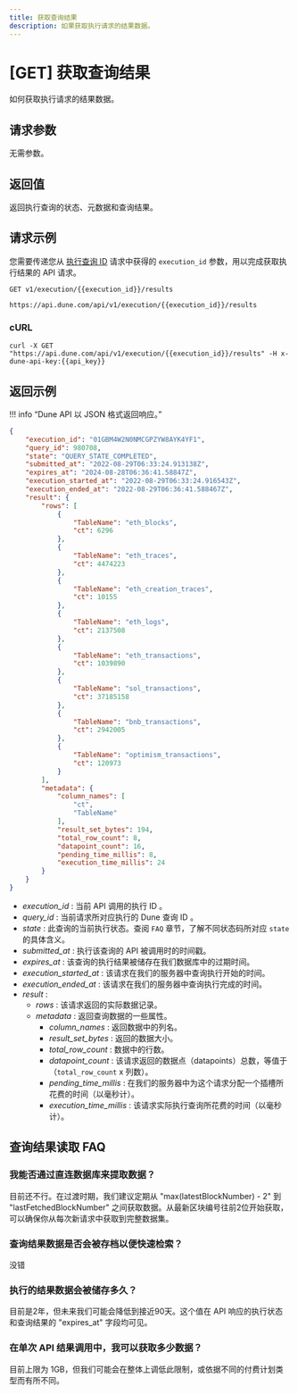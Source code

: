 ```yaml
---
title: 获取查询结果
description: 如果获取执行请求的结果数据。
---
```


# [GET] 获取查询结果

如何获取执行请求的结果数据。

## 请求参数

无需参数。

## 返回值

返回执行查询的状态、元数据和查询结果。

## 请求示例

您需要传递您从 [执行查询 ID](execute-query-id.md) 请求中获得的 `execution_id` 参数，用以完成获取执行结果的 API 请求。

```
GET v1/execution/{{execution_id}}/results

https://api.dune.com/api/v1/execution/{{execution_id}}/results
```

### cURL

```
curl -X GET "https://api.dune.com/api/v1/execution/{{execution_id}}/results" -H x-dune-api-key:{{api_key}}
```

## 返回示例

!!! info “Dune API 以 JSON 格式返回响应。”

```json
{
    "execution_id": "01GBM4W2N0NMCGPZYW8AYK4YF1",
    "query_id": 980708,
    "state": "QUERY_STATE_COMPLETED",
    "submitted_at": "2022-08-29T06:33:24.913138Z",
    "expires_at": "2024-08-28T06:36:41.58847Z",
    "execution_started_at": "2022-08-29T06:33:24.916543Z",
    "execution_ended_at": "2022-08-29T06:36:41.588467Z",
    "result": {
        "rows": [
            {
                "TableName": "eth_blocks",
                "ct": 6296
            },
            {
                "TableName": "eth_traces",
                "ct": 4474223
            },
            {
                "TableName": "eth_creation_traces",
                "ct": 10155
            },
            {
                "TableName": "eth_logs",
                "ct": 2137508
            },
            {
                "TableName": "eth_transactions",
                "ct": 1039890
            },
            {
                "TableName": "sol_transactions",
                "ct": 37185158
            },
            {
                "TableName": "bnb_transactions",
                "ct": 2942005
            },
            {
                "TableName": "optimism_transactions",
                "ct": 120973
            }
        ],
        "metadata": {
            "column_names": [
                "ct",
                "TableName"
            ],
            "result_set_bytes": 194,
            "total_row_count": 8,
            "datapoint_count": 16,
            "pending_time_millis": 8,
            "execution_time_millis": 24
        }
    }
}
```

 - *execution_id* : 当前 API 调用的执行 ID 。
 - *query_id* : 当前请求所对应执行的 Dune 查询 ID 。
 - *state* : 此查询的当前执行状态。查阅 `FAQ` 章节，了解不同状态码所对应 `state` 的具体含义。
 - *submitted_at* : 执行该查询的 API 被调用时的时间戳。
 - *expires_at* : 该查询的执行结果被储存在我们数据库中的过期时间。
 - *execution_started_at* : 该请求在我们的服务器中查询执行开始的时间。
 - *execution_ended_at* : 该请求在我们的服务器中查询执行完成的时间。
 - *result* :
    - *rows* : 该请求返回的实际数据记录。
    - *metadata* : 返回查询数据的一些属性。
        - *column_names* : 返回数据中的列名。
        - *result_set_bytes* : 返回的数据大小。
        - *total_row_count* : 数据中的行数。
        - *datapoint_count* : 该请求返回的数据点（datapoints）总数，等值于（`total_row_count` x 列数）。
        - *pending_time_millis* : 在我们的服务器中为这个请求分配一个插槽所花费的时间（以毫秒计）。
        - *execution_time_millis* : 该请求实际执行查询所花费的时间（以毫秒计）。


## 查询结果读取 FAQ

### 我能否通过直连数据库来提取数据？

目前还不行。在过渡时期，我们建议定期从 "max(latestBlockNumber) - 2" 到 "lastFetchedBlockNumber" 之间获取数据。从最新区块编号往前2位开始获取，可以确保你从每次新请求中获取到完整数据集。

### 查询结果数据是否会被存档以便快速检索？

没错

### 执行的结果数据会被储存多久？

目前是2年，但未来我们可能会降低到接近90天。这个值在 API 响应的执行状态和查询结果的 "expires_at" 字段均可见。

### 在单次 API 结果调用中，我可以获取多少数据？

目前上限为 1GB，但我们可能会在整体上调低此限制，或依据不同的付费计划类型而有所不同。